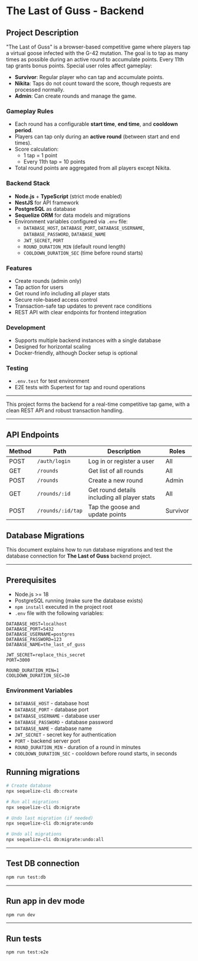 # The Last of Guss - Backend

## Project Description

"The Last of Guss" is a browser-based competitive game where players tap a virtual goose infected with the G-42 mutation. The goal is to tap as many times as possible during an active round to accumulate points. Every 11th tap grants bonus points. Special user roles affect gameplay:

- **Survivor**: Regular player who can tap and accumulate points.
- **Nikita**: Taps do not count toward the score, though requests are processed normally.
- **Admin**: Can create rounds and manage the game.

### Gameplay Rules

- Each round has a configurable **start time**, **end time**, and **cooldown period**.
- Players can tap only during an **active round** (between start and end times).
- Score calculation:
  - 1 tap = 1 point
  - Every 11th tap = 10 points
- Total round points are aggregated from all players except Nikita.

### Backend Stack

- **Node.js** + **TypeScript** (strict mode enabled)
- **NestJS** for API framework
- **PostgreSQL** as database
- **Sequelize ORM** for data models and migrations
- Environment variables configured via `.env` file:
  - `DATABASE_HOST`, `DATABASE_PORT`, `DATABASE_USERNAME`, `DATABASE_PASSWORD`, `DATABASE_NAME`
  - `JWT_SECRET`, `PORT`
  - `ROUND_DURATION_MIN` (default round length)
  - `COOLDOWN_DURATION_SEC` (time before round starts)

### Features

- Create rounds (admin only)
- Tap action for users
- Get round info including all player stats
- Secure role-based access control
- Transaction-safe tap updates to prevent race conditions
- REST API with clear endpoints for frontend integration

### Development

- Supports multiple backend instances with a single database
- Designed for horizontal scaling
- Docker-friendly, although Docker setup is optional

### Testing

- `.env.test` for test environment
- E2E tests with Supertest for tap and round operations

---

This project forms the backend for a real-time competitive tap game, with a clean REST API and robust transaction handling.

---

## API Endpoints

| Method | Path              | Description                                  | Roles    |
| ------ | ----------------- | -------------------------------------------- | -------- |
| POST   | `/auth/login`     | Log in or register a user                    | All      |
| GET    | `/rounds`         | Get list of all rounds                       | All      |
| POST   | `/rounds`         | Create a new round                           | Admin    |
| GET    | `/rounds/:id`     | Get round details including all player stats | All      |
| POST   | `/rounds/:id/tap` | Tap the goose and update points              | Survivor |

## Database Migrations

This document explains how to run database migrations and test the database connection for **The Last of Guss** backend project.

---

## Prerequisites

- Node.js >= 18
- PostgreSQL running (make sure the database exists)
- `npm install` executed in the project root
- `.env` file with the following variables:

```env
DATABASE_HOST=localhost
DATABASE_PORT=5432
DATABASE_USERNAME=postgres
DATABASE_PASSWORD=123
DATABASE_NAME=the_last_of_guss

JWT_SECRET=replace_this_secret
PORT=3000

ROUND_DURATION_MIN=1
COOLDOWN_DURATION_SEC=30
```

### Environment Variables

- `DATABASE_HOST` - database host
- `DATABASE_PORT` - database port
- `DATABASE_USERNAME` - database user
- `DATABASE_PASSWORD` - database password
- `DATABASE_NAME` - database name
- `JWT_SECRET` - secret key for authentication
- `PORT` - backend server port
- `ROUND_DURATION_MIN` - duration of a round in minutes
- `COOLDOWN_DURATION_SEC` - cooldown before round starts, in seconds

## Running migrations

```bash
# Create database
npx sequelize-cli db:create

# Run all migrations
npx sequelize-cli db:migrate

# Undo last migration (if needed)
npx sequelize-cli db:migrate:undo

# Undo all migrations
npx sequelize-cli db:migrate:undo:all
```

---

## Test DB connection

```bash
npm run test:db
```

---

## Run app in dev mode

```bash
npm run dev
```

---

## Run tests

```bash
npm run test:e2e
```
